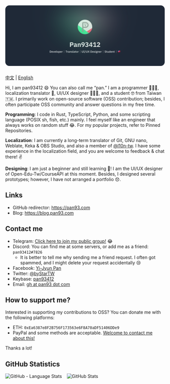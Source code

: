 # ![pan93412, a developer, translator and a UI/UX designer from 🇹🇼](components/Header/Main.svg)

[中文](./README.md) | [English](./README.en_US.md)

Hi, I am pan93412 😄 You can also call me “pan.” I am a programmer 👨🏻‍💻, localization translator 💬, UI/UX designer 👨🏻‍🎨, and a student 🤓 from Taiwan 🇹🇼. I primarily work on open-source software (OSS) contribution; besides, I often participate OSS community and answer questions in my free time.

**Programming**: I code in Rust, TypeScript, Python, and some scripting language (POSIX sh, fish, etc.) mainly. I feel myself like an engineer that always works on random stuff 😂. For my popular projects, refer to Pinned Repositories.

**Localization**: I am currently a long-term translator of Git, GNU nano, Weblate, Keka & OBS Studio, and also a member of [@l10n-tw](https://t.me/l10n_tw). I have some experience in the localization field, and you are welcome to feedback & chat there! ✌️

**Designing**: I am just a beginner and still learning 🏃! I am the UI/UX designer of Open-Edu-Tw/CourseAPI at this moment. Besides, I designed several prototypes; however, I have not arranged a portfolio 😞.

## Links

- GitHub redirector: <https://pan93.com>
- Blog: <https://blog.pan93.com>

## Contact me

- Telegram: [Click here to join my public group!](https://t.me/+lhsYySIpLtNmZjI1) 😂
- Discord: You can find me at some servers, or add me as a friend: `pan93412#7826`
  - It is better to tell me why sending me a friend request. I often got spammed, and I might delete your request accidentally 😢
- Facebook: [Yi-Jyun Pan](https://facebook.com/pan93412TW)
- Twitter: [@byStarTW](https://twitter.com/byStarTW)
- Keybase: [pan93412](https://keybase.io/pan93412)
- Email: [gh at pan93 dot com][mail]

## How to support me?

Interested in supporting my contributions to OSS? You can donate me with the following platforms:

- ETH: `0xEa6387e8F2B756F173563e6F8A70aDF51406DDe9`
- PayPal and some methods are acceptable. [Welcome to contact me about this!][mail]

Thanks a lot!

## GitHub Statistics

<p>
    <img width="28%" src="https://github-readme-stats.vercel.app/api/top-langs/?username=pan93412&bg_color=90,DAFFEF,FCFFFD" alt="GitHub - Language Stats">
    &nbsp;&nbsp;
    <img width="67%" src="https://github-readme-stats.vercel.app/api?username=pan93412&count_private=true&show_icons=true&bg_color=90,DAFFEF,FCFFFD" alt="GitHub Stats">
</p>

[mail]: mailto:gh@pan93.com
